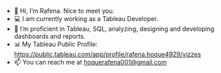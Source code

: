 - 👋 Hi, I’m Rafena. Nice to meet you.
- 💻 I am currently working as a Tableau Developer.
- 🌱 I’m proficient in Tableau, SQL, analyzing, designing and developing dashboards and reports.
- 📊 My Tableau Public Profile: https://public.tableau.com/app/profile/rafena.hoque4929/vizzes
- 📫 You can reach me at hoquerafena001@gmail.com

<!---
hqrafena/hqrafena is a ✨ special ✨ repository because its `README.md` (this file) appears on your GitHub profile.
You can click the Preview link to take a look at your changes.
--->
